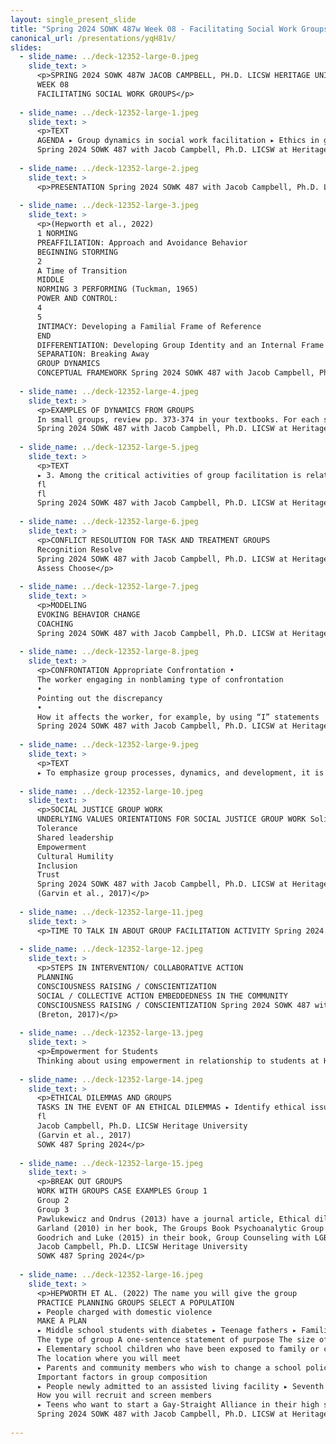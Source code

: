 ```yaml
---
layout: single_present_slide
title: "Spring 2024 SOWK 487w Week 08 - Facilitating Social Work Groups"
canonical_url: /presentations/yqH81v/
slides:
  - slide_name: ../deck-12352-large-0.jpeg
    slide_text: >
      <p>SPRING 2024 SOWK 487W JACOB CAMPBELL, PH.D. LICSW HERITAGE UNIVERSITY
      WEEK 08
      FACILITATING SOCIAL WORK GROUPS</p>
      
  - slide_name: ../deck-12352-large-1.jpeg
    slide_text: >
      <p>TEXT
      AGENDA ▸ Group dynamics in social work facilitation ▸ Ethics in group work ▸ Planning and implementing of social work groups
      Spring 2024 SOWK 487 with Jacob Campbell, Ph.D. LICSW at Heritage University</p>
      
  - slide_name: ../deck-12352-large-2.jpeg
    slide_text: >
      <p>PRESENTATION Spring 2024 SOWK 487 with Jacob Campbell, Ph.D. LICSW at Heritage University</p>
      
  - slide_name: ../deck-12352-large-3.jpeg
    slide_text: >
      <p>(Hepworth et al., 2022)
      1 NORMING
      PREAFFILIATION: Approach and Avoidance Behavior
      BEGINNING STORMING
      2
      A Time of Transition
      MIDDLE
      NORMING 3 PERFORMING (Tuckman, 1965)
      POWER AND CONTROL:
      4
      5
      INTIMACY: Developing a Familial Frame of Reference
      END
      DIFFERENTIATION: Developing Group Identity and an Internal Frame of Reference
      SEPARATION: Breaking Away
      GROUP DYNAMICS
      CONCEPTUAL FRAMEWORK Spring 2024 SOWK 487 with Jacob Campbell, Ph.D. LICSW at Heritage University</p>
      
  - slide_name: ../deck-12352-large-4.jpeg
    slide_text: >
      <p>EXAMPLES OF DYNAMICS FROM GROUPS
      In small groups, review pp. 373-374 in your textbooks. For each stage, have some discussion regarding group member’s experiences in groups and what happened in those dynamics.
      Spring 2024 SOWK 487 with Jacob Campbell, Ph.D. LICSW at Heritage University</p>
      
  - slide_name: ../deck-12352-large-5.jpeg
    slide_text: >
      <p>TEXT
      ▸ 3. Among the critical activities of group facilitation is related to group norms. Facilitators often call attention to group norms, reinforce group norms, or seek to in uence norms to ensure that they support the purposes of the group. Using groups that students have experienced, ask students to analyze norms through the lenses of the orienting frameworks that underlie this text— ecological systems theory, strengths perspective, cultural humility, antioppressive practice, trauma informed practice, evidence-informed practice. Identify norms that students may want to in uence based on their analysis.
      fl
      fl
      Spring 2024 SOWK 487 with Jacob Campbell, Ph.D. LICSW at Heritage University</p>
      
  - slide_name: ../deck-12352-large-6.jpeg
    slide_text: >
      <p>CONFLICT RESOLUTION FOR TASK AND TREATMENT GROUPS
      Recognition Resolve
      Spring 2024 SOWK 487 with Jacob Campbell, Ph.D. LICSW at Heritage University
      Assess Choose</p>
      
  - slide_name: ../deck-12352-large-7.jpeg
    slide_text: >
      <p>MODELING
      EVOKING BEHAVIOR CHANGE
      COACHING
      Spring 2024 SOWK 487 with Jacob Campbell, Ph.D. LICSW at Heritage University</p>
      
  - slide_name: ../deck-12352-large-8.jpeg
    slide_text: >
      <p>CONFRONTATION Appropriate Confrontation •
      The worker engaging in nonblaming type of confrontation
      •
      Pointing out the discrepancy
      •
      How it affects the worker, for example, by using “I” statements
      Spring 2024 SOWK 487 with Jacob Campbell, Ph.D. LICSW at Heritage University</p>
      
  - slide_name: ../deck-12352-large-9.jpeg
    slide_text: >
      <p>TEXT
      ▸ To emphasize group processes, dynamics, and development, it is useful to assign various members to play a particular role. Information may be provided on a 3 × 5 card, which is not shared with others in the group. Afterward, students should discuss and evaluate the experience, focusing on the various roles played by members, functional and dysfunctional member behavior, group development, and leader intervention. ▸ Suggested member roles include formal and informal leader or co-leader, clown, isolate, scapegoat, agitator, griper, expert, facilitator, peacemaker, advocate, spokesperson, and resource person. ▸ Spring 2024 SOWK 487 with Jacob Campbell, Ph.D. LICSW at Heritage University</p>
      
  - slide_name: ../deck-12352-large-10.jpeg
    slide_text: >
      <p>SOCIAL JUSTICE GROUP WORK
      UNDERLYING VALUES ORIENTATIONS FOR SOCIAL JUSTICE GROUP WORK Solidarity
      Tolerance
      Shared leadership
      Empowerment
      Cultural Humility
      Inclusion
      Trust
      Spring 2024 SOWK 487 with Jacob Campbell, Ph.D. LICSW at Heritage University
      (Garvin et al., 2017)</p>
      
  - slide_name: ../deck-12352-large-11.jpeg
    slide_text: >
      <p>TIME TO TALK IN ABOUT GROUP FACILITATION ACTIVITY Spring 2024 SOWK 487 with Jacob Campbell, Ph.D. LICSW at Heritage University</p>
      
  - slide_name: ../deck-12352-large-12.jpeg
    slide_text: >
      <p>STEPS IN INTERVENTION/ COLLABORATIVE ACTION
      PLANNING
      CONSCIOUSNESS RAISING / CONSCIENTIZATION
      SOCIAL / COLLECTIVE ACTION EMBEDDEDNESS IN THE COMMUNITY
      CONSCIOUSNESS RAISING / CONSCIENTIZATION Spring 2024 SOWK 487 with Jacob Campbell, Ph.D. LICSW at Heritage University
      (Breton, 2017)</p>
      
  - slide_name: ../deck-12352-large-13.jpeg
    slide_text: >
      <p>Empowerment for Students
      Thinking about using empowerment in relationship to students at Heritage and Potential needs. Start the planning of what a social action group might look like.</p>
      
  - slide_name: ../deck-12352-large-14.jpeg
    slide_text: >
      <p>ETHICAL DILEMMAS AND GROUPS
      TASKS IN THE EVENT OF AN ETHICAL DILEMMAS ▸ Identify ethical issues ▸ Determining appropriate help ▸ Thinking critically ▸ Managing con ict ▸ Planning and implementing decisions ▸ Evaluating and follow-up
      fl
      Jacob Campbell, Ph.D. LICSW Heritage University
      (Garvin et al., 2017)
      SOWK 487 Spring 2024</p>
      
  - slide_name: ../deck-12352-large-15.jpeg
    slide_text: >
      <p>BREAK OUT GROUPS
      WORK WITH GROUPS CASE EXAMPLES Group 1
      Group 2
      Group 3
      Pawlukewicz and Ondrus (2013) have a journal article, Ethical dilemmas: The use of applied scenarios in the helping professions. Appendix A (at the end) has a set of numbered scenarios. Talk about the following: 3, 7, 9, 11, 17, 22, and 25.
      Garland (2010) in her book, The Groups Book Psychoanalytic Group Therapy: Principles and Practice, has a number of vignettes. I’ve provided Vignette D: Verbal abuse. Read through the example and the discussion. What are thoughts that it brings up and considerations we should have?
      Goodrich and Luke (2015) in their book, Group Counseling with LGBTQI Persons provide a number of great case examples and discussions. An example about starting an empowerment group. Read through the example and the discussion. What are thoughts that it brings up and considerations we should have?
      Jacob Campbell, Ph.D. LICSW Heritage University
      SOWK 487 Spring 2024</p>
      
  - slide_name: ../deck-12352-large-16.jpeg
    slide_text: >
      <p>HEPWORTH ET AL. (2022) The name you will give the group
      PRACTICE PLANNING GROUPS SELECT A POPULATION
      ▸ People charged with domestic violence
      MAKE A PLAN
      ▸ Middle school students with diabetes ▸ Teenage fathers ▸ Families of people with schizophrenia
      The type of group A one-sentence statement of purpose The size of the group The length, structure, and format
      ▸ Elementary school children who have been exposed to family or community violence
      The location where you will meet
      ▸ Parents and community members who wish to change a school policy on suspensions
      Important factors in group composition
      ▸ People newly admitted to an assisted living facility ▸ Seventh and eighth graders who have no friends
      How you will recruit and screen members
      ▸ Teens who want to start a Gay-Straight Alliance in their high school ▸ Premarital couples ▸ Widowers ▸ People concerned about bullying in a school
      Spring 2024 SOWK 487 with Jacob Campbell, Ph.D. LICSW at Heritage University</p>
      
---
```

